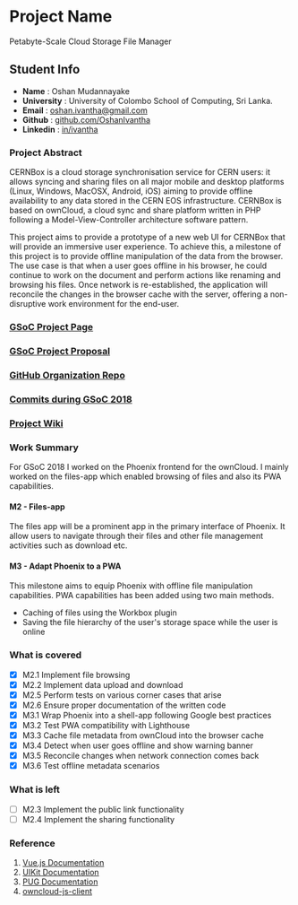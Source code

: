 # Project Name
Petabyte-Scale Cloud Storage File Manager

## Student Info
* <b>Name</b> : Oshan Mudannayake
* <b>University</b> : University of Colombo School of Computing, Sri Lanka.
* <b>Email</b> : [oshan.ivantha@gmail.com](mailto:oshan.ivantha@gmail.com)
* <b>Github</b> : [github.com/OshanIvantha](https://github.com/OshanIvantha)
* <b>Linkedin</b> : [in/ivantha](https://www.linkedin.com/in/ivantha)

### Project Abstract
CERNBox is a cloud storage synchronisation service for CERN users:
it allows syncing and sharing files on all major mobile and desktop
platforms (Linux, Windows, MacOSX, Android, iOS) aiming to provide
offline availability to any data stored in the CERN EOS infrastructure.
CERNBox is based on ownCloud, a cloud sync and share platform written in
PHP following a Model-View-Controller architecture software pattern.

This project aims to provide a prototype of a new web UI for CERNBox
that will provide an immersive user experience. To achieve this, a
milestone of this project is to provide offline manipulation of the data
from the browser. The use case is that when a user goes offline in his
browser, he could continue to work on the document and perform actions
like renaming and browsing his files. Once network is re-established,
the application will reconcile the changes in the browser cache with the
server, offering a non-disruptive work environment for the end-user.

### [GSoC Project Page](https://summerofcode.withgoogle.com/projects/#5067468272304128)

### [GSoC Project Proposal](https://storage.googleapis.com/summerofcode-prod.appspot.com/gsoc/core_project/doc/6504610056372224_1522136827_Petabyte-Scale_Cloud_Storage_File_Manager.pdf?Expires=1534198420&GoogleAccessId=summerofcode-prod%40appspot.gserviceaccount.com&Signature=e8QRpWDmnQrBL5%2BnuJZ668xvnEKTd4cxV5JWmHV4dFraxZVQRlEoPDC%2Fzzt1AJ6Crs5EdmDKBmFdYYMlp%2BVBFXStdQpTDzxPx7dTDzqLY4BjnLO%2Fq3VNbL308Dl%2FhVszb1CW%2FWO0pHytjw9sEufzAMvbccDdvWfU0Ynht%2BncIdAB8bsZkHetucz%2BqBX%2FAXmtdQypb7pNFuYWMyreD7VuRtI%2Bboouz159QWEO%2FP8Fad3XwaSJXjlOCVhpvjb%2BCxSy9BWdb81D%2BnkMpQHa%2F1IFbzD4dFu3STRdG2BsG0A2vfgA5MAoUp%2FrcNJ3bvMowfjD4Bt5lfWz1wgqBAzp83O26A%3D%3D)

### [GitHub Organization Repo](https://github.com/owncloud/phoenix)

### [Commits during GSoC 2018](https://github.com/owncloud/phoenix/pulls?utf8=%E2%9C%93&q=is%3Apr+author%3AOshanIvantha+)

### [Project Wiki](https://github.com/OshanIvantha/phoenix-docs/wiki)

### Work Summary
For GSoC 2018 I worked on the Phoenix frontend for the ownCloud. I mainly
worked on the files-app which enabled browsing of files and also its
PWA capabilities.

#### M2 - Files-app
The files app will be a prominent app in the primary interface of Phoenix.
It allow users to navigate through their files and other file management
activities such as download etc.

#### M3 - Adapt Phoenix to a PWA
This milestone aims to equip Phoenix with offline file manipulation
capabilities. PWA capabilities has been added using two main methods.
- Caching of files using the Workbox plugin
- Saving the file hierarchy of the user's storage space while the user is online

### What is covered
- [x] M2.1 Implement file browsing
- [x] M2.2 Implement data upload and download
- [x] M2.5 Perform tests on various corner cases that arise
- [x] M2.6 Ensure proper documentation of the written code
- [x] M3.1 Wrap Phoenix into a shell-app following Google best practices
- [x] M3.2 Test PWA compatibility with Lighthouse
- [x] M3.3 Cache file metadata from ownCloud into the browser cache
- [x] M3.4 Detect when user goes offline and show warning banner
- [x] M3.5 Reconcile changes when network connection comes back
- [x] M3.6 Test offline metadata scenarios

### What is left
- [ ] M2.3 Implement the public link functionality
- [ ] M2.4 Implement the sharing functionality

### Reference
1. [Vue.js Documentation](https://vuejs.org/v2/guide/)
2. [UIKit Documentation](https://getuikit.com/docs/introduction)
3. [PUG Documentation](https://pugjs.org/api/reference.html)
4. [owncloud-js-client](https://github.com/owncloud/js-owncloud-client)
